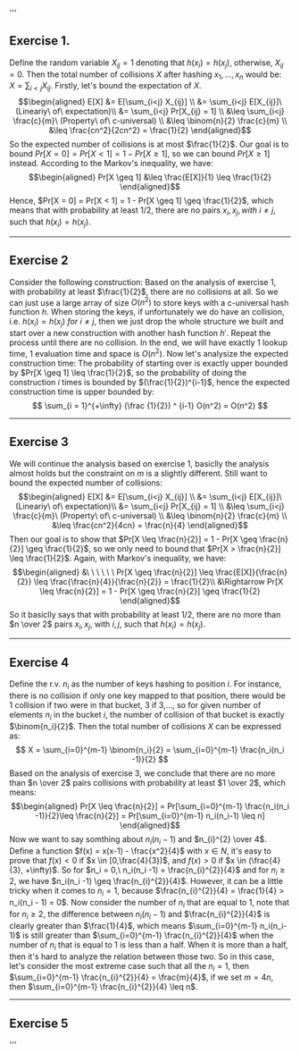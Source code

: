 '''
## Exercise 1. 
Define the random variable $X_{ij} = 1$ denoting that $h(x_i) = h(x_j)$, otherwise,  $X_{ij} = 0$. Then the total number of collisions $X$ after hashing $x_1, ..., x_n$ would be: $X = \sum_{i<j} X_{ij}$. Firstly, let's bound the expectation of $X$.
$$\begin{aligned}
E[X] &= E[\sum_{i<j} X_{ij}] \\
&= \sum_{i<j} E[X_{ij}]\ (Lineariy\ of\ expectation)\\
&= \sum_{i<j} Pr[X_{ij} = 1] \\
&\leq \sum_{i<j} \frac{c}{m}\ (Property\ of\ c-universal) \\
&\leq \binom{n}{2} \frac{c}{m} \\
&\leq \frac{cn^2}{2cn^2} = \frac{1}{2}
\end{aligned}$$
So the expected number of collisions is at most $\frac{1}{2}$. Our goal is to bound $Pr[X = 0] = Pr[X < 1] = 1 - Pr[X \geq 1]$, so we can bound $Pr[X \geq 1]$ instead.
According to the Markov's inequality, we have:
$$\begin{aligned}
Pr[X \geq 1] &\leq \frac{E[X]}{1} \leq \frac{1}{2}
\end{aligned}$$
Hence, $Pr[X = 0] = Pr[X < 1] = 1 - Pr[X \geq 1] \geq \frac{1}{2}$, which means that with probability at least 1/2, there are no pairs $x_i, x_j, with\ i \ne j$, such that $h(x_i) = h(x_j)$.
***
## Exercise 2
Consider the following construction:
Based on the analysis of exercise 1, with probability at least $\frac{1}{2}$, there are no collisions at all. So we can just use a large array of size $O(n^2)$ to store keys with a c-universal hash function $h$. When storing the keys, if unfortunately we do have an collision, i.e. $h(x_i) = h(x_j)\ for\ i \ne j$, then we just drop the whole structure we built and start over a new construction with another hash function $h'$. Repeat the process until there are no collision. In the end, we will have exactly $1$ lookup time, $1$ evaluation time and space is $O(n^2)$.
Now let's analysize the expected construction time:
The probability of starting over is exactly upper bounded by $Pr[X \geq 1] \leq \frac{1}{2}$, so the probability of doing the construction $i$ times is bounded by $(\frac{1}{2})^{i-1}$, hence the expected construction time is upper bounded by:
$$
\sum_{i = 1}^{+\infty} (\frac {1}{2}) ^ {i-1} O(n^2) = O(n^2)
$$

***
## Exercise 3
We will continue the analysis based on exercise 1, basiclly the analysis almost holds but the constraint on $m$ is a slightly different. Still want to bound the expected number of collisions:
$$\begin{aligned}
E[X] &= E[\sum_{i<j} X_{ij}] \\
&= \sum_{i<j} E[X_{ij}]\ (Lineariy\ of\ expectation)\\
&= \sum_{i<j} Pr[X_{ij} = 1] \\
&\leq \sum_{i<j} \frac{c}{m}\ (Property\ of\ c-universal) \\
&\leq \binom{n}{2} \frac{c}{m} \\
&\leq \frac{cn^2}{4cn} = \frac{n}{4}
\end{aligned}$$
Then our goal is to show that $Pr[X \leq \frac{n}{2}] = 1 - Pr[X \geq \frac{n}{2}] \geq \frac{1}{2}$, so we only need to bound that $Pr[X > \frac{n}{2}] \leq \frac{1}{2}$. Again, with Markov's inequality, we have:
$$\begin{aligned}
&\ \ \ \ \ \ Pr[X \geq \frac{n}{2}] \leq \frac{E[X]}{\frac{n}{2}} \leq \frac{\frac{n}{4}}{\frac{n}{2}} = \frac{1}{2}\\
&\Rightarrow  Pr[X \leq \frac{n}{2}] = 1 - Pr[X \geq \frac{n}{2}] \geq \frac{1}{2}
\end{aligned}$$
So it basiclly says that with probability at least 1/2, there are no more than $n \over 2$ pairs $x_i, x_j$, with $i ,j$, such that $h(x_i) = h(x_j)$.
***
## Exercise 4
Define the r.v. $n_i$ as the number of keys hashing to position $i$. For instance, there is no collision if only one key mapped to that position, there would be 1 collision if two were in that bucket, 3 if 3,..., so for given number of elements $n_i$ in the bucket $i$, the number of collision of that bucket is exactly $\binom{n_i}{2}$. Then the total number of collisions $X$ can be expressed as:
$$
X = \sum_{i=0}^{m-1} \binom{n_i}{2} = \sum_{i=0}^{m-1} \frac{n_i(n_i -1)}{2}
$$
Based on the analysis of exercise 3, we conclude that there are no more than $n \over 2$ pairs collisions with probability at least $1 \over 2$, which means:
$$\begin{aligned}
Pr[X \leq \frac{n}{2}] = Pr[\sum_{i=0}^{m-1} \frac{n_i(n_i -1)}{2}\leq \frac{n}{2}] = Pr[\sum_{i=0}^{m-1} n_i(n_i-1) \leq n]
\end{aligned}$$
Now we want to say somthing about $n_i(n_i -1)$ and $n_{i}^{2} \over 4$. Define a function $f(x) = x(x-1) - \frac{x^2}{4}$ with $x \in N$, it's easy to prove that $f(x) < 0$ if $x \in [0,\frac{4}{3})$, and $f(x) > 0$ if $x \in (\frac{4}{3}, +\infty)$. 
So for $n_i = 0,\ n_i(n_i -1) = \frac{n_{i}^{2}}{4}$ and for $n_i \geq 2$, we have $n_i(n_i -1) \geq \frac{n_{i}^{2}}{4}$. However,  it can be a little tricky when it comes to $n_i = 1$, because $\frac{n_{i}^{2}}{4} = \frac{1}{4} > n_i(n_i - 1) = 0$.
Now consider the number of $n_i$ that are equal to $1$, note that for $n_i \geq 2$, the difference between $n_i(n_i-1)$ and $\frac{n_{i}^{2}}{4}$ is clearly greater than $\frac{1}{4}$, which means $\sum_{i=0}^{m-1} n_i(n_i-1)$ is still greater than $\sum_{i=0}^{m-1} \frac{n_{i}^{2}}{4}$ when the number of $n_i$ that is equal to $1$ is less than a half. 
When it is more than a half, then it's hard to analyze the relation between those  two. So in this case, let's consider the most extreme case such that all the $n_i = 1$, then $\sum_{i=0}^{m-1} \frac{n_{i}^{2}}{4} = \frac{m}{4}$, if we set $m = 4n$, then $\sum_{i=0}^{m-1} \frac{n_{i}^{2}}{4} \leq n$.
***
## Exercise 5

'''